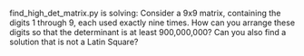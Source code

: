 find_high_det_matrix.py is solving:
Consider a 9x9 matrix, containing the digits 1 through 9, each used exactly nine times. 
How can you arrange these digits so that the determinant is at least 900,000,000? 
Can you also find a solution that is not a Latin Square?
